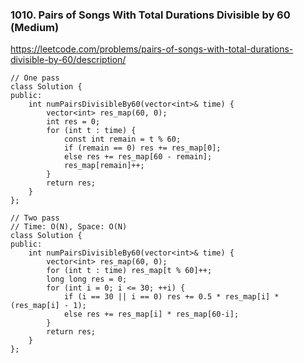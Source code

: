 ### 1010. Pairs of Songs With Total Durations Divisible by 60 (Medium)

https://leetcode.com/problems/pairs-of-songs-with-total-durations-divisible-by-60/description/

```
// One pass
class Solution {
public:
    int numPairsDivisibleBy60(vector<int>& time) {
        vector<int> res_map(60, 0);
        int res = 0; 
        for (int t : time) {
            const int remain = t % 60;
            if (remain == 0) res += res_map[0];
            else res += res_map[60 - remain];
            res_map[remain]++;
        }
        return res;
    }
};

// Two pass
// Time: O(N), Space: O(N)
class Solution {
public:
    int numPairsDivisibleBy60(vector<int>& time) {
        vector<int> res_map(60, 0);
        for (int t : time) res_map[t % 60]++;
        long long res = 0;
        for (int i = 0; i <= 30; ++i) {
            if (i == 30 || i == 0) res += 0.5 * res_map[i] * (res_map[i] - 1);
            else res += res_map[i] * res_map[60-i];
        }
        return res;
    }
};
```
